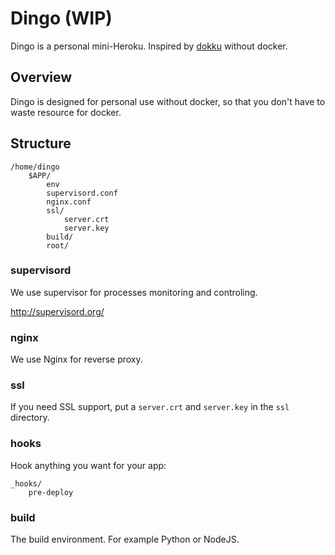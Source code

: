 # Dingo (WIP)

Dingo is a personal mini-Heroku. Inspired by [dokku](https://github.com/progrium/dokku) without docker.

## Overview

Dingo is designed for personal use without docker, so that you don't have
to waste resource for docker.

## Structure

```
/home/dingo
    $APP/
        env
        supervisord.conf
        nginx.conf
        ssl/
            server.crt
            server.key
        build/
        root/
```

### supervisord

We use supervisor for processes monitoring and controling.

http://supervisord.org/

### nginx

We use Nginx for reverse proxy.

### ssl

If you need SSL support, put a `server.crt` and `server.key` in the `ssl`
directory.

### hooks

Hook anything you want for your app:

```
_hooks/
    pre-deploy
```

### build

The build environment. For example Python or NodeJS.
